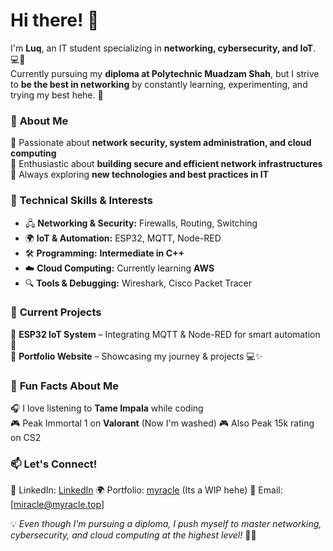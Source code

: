 # Hi there! 👋  

I'm **Luq**, an IT student specializing in **networking, cybersecurity, and IoT**. 💻🔗  
Currently pursuing my **diploma at Polytechnic Muadzam Shah**, but I strive to **be the best in networking** by constantly learning, experimenting, and trying my best hehe. 🚀  

### 🌟 **About Me**  
🔹 Passionate about **network security, system administration, and cloud computing**  
🔹 Enthusiastic about **building secure and efficient network infrastructures**  
🔹 Always exploring **new technologies and best practices in IT**  

### 🔧 **Technical Skills & Interests**  
- 🖧 **Networking & Security:** Firewalls, Routing, Switching  
- 🌍 **IoT & Automation:** ESP32, MQTT, Node-RED  
- 🛠 **Programming:** **Intermediate in C++**  
- ☁️ **Cloud Computing:** Currently learning **AWS**  
- 🔍 **Tools & Debugging:** Wireshark, Cisco Packet Tracer  

### 🚀 **Current Projects**  
🔹 **ESP32 IoT System** – Integrating MQTT & Node-RED for smart automation 📡  
🔹 **Portfolio Website** – Showcasing my journey & projects 💻✨ 

### 🎵 **Fun Facts About Me**  
🎧 I love listening to **Tame Impala** while coding  
🎮 Peak Immortal 1 on **Valorant** (Now I'm washed)
🎮 Also Peak 15k rating on CS2


### 📫 **Let's Connect!**  
💼 LinkedIn: [LinkedIn](https://www.linkedin.com/in/myraclebread/)
🌍 Portfolio: [myracle](https://myracle.top/) (Its a WIP hehe)
📩 Email: [miracle@myracle.top]  

💡 *Even though I'm pursuing a diploma, I push myself to master networking, cybersecurity, and cloud computing at the highest level!* 💪🚀  


<!---
myraclebread/myraclebread is a ✨ special ✨ repository because its `README.md` (this file) appears on your GitHub profile.
You can click the Preview link to take a look at your changes.
--->
